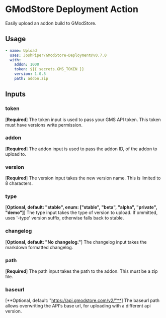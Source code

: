 # GModStore Deployment Action

Easily upload an addon build to GModStore.

## Usage
```yml
- name: Upload
  uses: JoshPiper/GModStore-Deployment@v0.7.0
  with:
    addon: 1000
    token: ${{ secrets.GMS_TOKEN }}
    version: 1.0.5
    path: addon.zip
```

## Inputs

### token
[**Required**] The token input is used to pass your GMS API token.
This token must have versions write permission.

### addon
[**Required**] The addon input is used to pass the addon ID, of the addon to upload to.

### version
[**Required**] The version input takes the new version name. This is limited to 8 characters.

### type
[**Optional, default: "stable", enum: ["stable", "beta", "alpha", "private", "demo"]**] The type input takes the type of version to upload. If ommitted, uses '-type' version suffix, otherwise falls back to stable.

### changelog
[**Optional, default: "No changelog."**] The changelog input takes the markdown formatted changelog.

### path
[**Required**] The path input takes the path to the addon. This must be a zip file.

### baseurl
[**Optional, default: "https://api.gmodstore.com/v2/"**] The baseurl path allows overwriting the API's base url, for uploading with a different api version.
